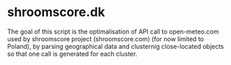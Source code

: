 # shroomscore.dk

The goal of this script is the optimalisation of API call to open-meteo.com used by shroomscore project (shroomscore.com) (for now limited to Poland),
by parsing geographical data and clusternig close-located objects so that one call is generated for each cluster.

